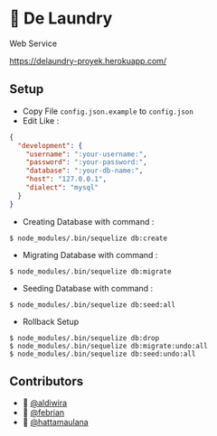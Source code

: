 # :necktie: De Laundry

Web Service

https://delaundry-proyek.herokuapp.com/

## Setup

- Copy File `config.json.example` to `config.json`
- Edit Like :

```json
{
  "development": {
    "username": ":your-username:",
    "password": ":your-password:",
    "database": ":your-db-name:",
    "host": "127.0.0.1",
    "dialect": "mysql"
  }
}
```

- Creating Database with command :

```shell script
$ node_modules/.bin/sequelize db:create
```

- Migrating Database with command :

```shell script
$ node_modules/.bin/sequelize db:migrate
```

- Seeding Database with command :

```shell script
$ node_modules/.bin/sequelize db:seed:all
```

- Rollback Setup

```shell script
$ node_modules/.bin/sequelize db:drop
$ node_modules/.bin/sequelize db:migrate:undo:all
$ node_modules/.bin/sequelize db:seed:undo:all
```

## Contributors

- :boy: [@aldiwira](https://github.com/aldiwira)
- :boy: [@febrian](https://github.com/febrianawandap13)
- :boy: [@hattamaulana](https://github.com/hattamaulana)

